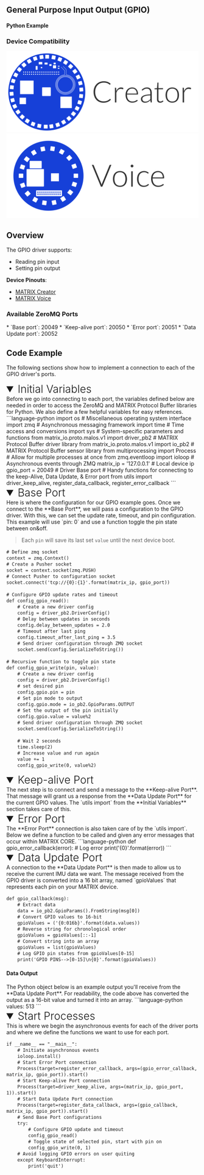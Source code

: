 <h2 style="padding-top:0">General Purpose Input Output (GPIO)</h2>
<h4 style="padding-top:0">Python Example</h4>

### Device Compatibility
<img class="creator-compatibility-icon" src="/img/creator-icon.svg">
<img class="voice-compatibility-icon" src="/img/voice-icon.svg">

## Overview

The GPIO driver supports:

* Reading pin input
* Setting pin output

**Device Pinouts**:

* [MATRIX Creator](/matrix-creator/resources/pinout.md)
* [MATRIX Voice](/matrix-voice/resources/pinout.md)

<h3 style="padding-top:0">Available ZeroMQ Ports</h3>
* `Base port`: 20049
* `Keep-alive port`: 20050
* `Error port`: 20051
* `Data Update port`: 20052

## Code Example
The following sections show how to implement a connection to each of the GPIO driver's ports.

<!-- Initial Variables -->
<details open>
<summary style="font-size: 1.75rem; font-weight: 300;">Initial Variables</summary>
Before we go into connecting to each port, the variables defined below are needed in order to access the ZeroMQ and MATRIX Protocol Buffer libraries for Python. We also define a few helpful variables for easy references.
```language-python
import os # Miscellaneous operating system interface
import zmq # Asynchronous messaging framework
import time # Time access and conversions
import sys # System-specific parameters and functions
from matrix_io.proto.malos.v1 import driver_pb2 # MATRIX Protocol Buffer driver library
from matrix_io.proto.malos.v1 import io_pb2 # MATRIX Protocol Buffer sensor library
from multiprocessing import Process # Allow for multiple processes at once
from zmq.eventloop import ioloop # Asynchronous events through ZMQ
matrix_ip = '127.0.0.1' # Local device ip
gpio_port = 20049 # Driver Base port
# Handy functions for connecting to the keep-Alive, Data Update, & Error port 
from utils import driver_keep_alive, register_data_callback, register_error_callback
```
</details>

<!-- Base PORT -->
<details open>
<summary style="font-size: 1.75rem; font-weight: 300;">Base Port</summary>
Here is where the configuration for our GPIO example goes. Once we connect to the **Base Port**, we will pass a configuration to the GPIO driver. With this, we can set the update rate, timeout, and pin configuration. This example will use `pin: 0` and use a function toggle the pin state between on&off.

> Each `pin` will save its last set `value` until the next device boot.

```language-python
# Define zmq socket
context = zmq.Context()
# Create a Pusher socket
socket = context.socket(zmq.PUSH)
# Connect Pusher to configuration socket
socket.connect('tcp://{0}:{1}'.format(matrix_ip, gpio_port))

# Configure GPIO update rates and timeout
def config_gpio_read():
    # Create a new driver config
    config = driver_pb2.DriverConfig()
    # Delay between updates in seconds
    config.delay_between_updates = 2.0
    # Timeout after last ping
    config.timeout_after_last_ping = 3.5
    # Send driver configuration through ZMQ socket
    socket.send(config.SerializeToString())

# Recursive function to toggle pin state
def config_gpio_write(pin, value):
    # Create a new driver config
    config = driver_pb2.DriverConfig()
    # set desired pin
    config.gpio.pin = pin
    # Set pin mode to output
    config.gpio.mode = io_pb2.GpioParams.OUTPUT
    # Set the output of the pin initially
    config.gpio.value = value%2
    # Send driver configuration through ZMQ socket
    socket.send(config.SerializeToString())

    # Wait 2 seconds
    time.sleep(2)
    # Increase value and run again
    value += 1
    config_gpio_write(0, value%2)
```
</details>

<!-- Keep-alive PORT -->
<details open>
<summary style="font-size: 1.75rem; font-weight: 300;">Keep-alive Port</summary>
The next step is to connect and send a message to the **Keep-alive Port**. That message will grant us a response from the **Data Update Port** for the current GPIO values. The `utils import` from the **Initial Variables** section takes care of this.
</details>

<!-- Error PORT -->
<details open>
<summary style="font-size: 1.75rem; font-weight: 300;">Error Port</summary>
The **Error Port** connection is also taken care of by the `utils import`. Below we define a function to be called and given any error messages that occur within MATRIX CORE.
```language-python
def gpio_error_callback(error):
    # Log error
    print('{0}'.format(error))
```
</details>

<!-- Data Update PORT -->
<details open>
<summary style="font-size: 1.75rem; font-weight: 300;">Data Update Port</summary>
A connection to the **Data Update Port** is then made to allow us to receive the current IMU data we want. The message received from the GPIO driver is converted into a 16 bit array, named `gpioValues` that represents each pin on your MATRIX device.

```language-python
def gpio_callback(msg):
    # Extract data
    data = io_pb2.GpioParams().FromString(msg[0])
    # Convert GPIO values to 16-bit
    gpioValues = ('{0:016b}'.format(data.values))
    # Reverse string for chronological order
    gpioValues = gpioValues[::-1]
    # Convert string into an array
    gpioValues = list(gpioValues)
    # Log GPIO pin states from gpioValues[0-15]
    print('GPIO PINS-->[0-15]\n{0}'.format(gpioValues))
```
<h4>Data Output</h4>
The Python object below is an example output you'll receive from the **Data Update Port**. For readability, the code above has converted the output as a 16-bit value and turned it into an array.
```language-python
values: 513
```
</details>

<!-- Start Process -->
<details open>
<summary style="font-size: 1.75rem; font-weight: 300;">Start Processes</summary>
This is where we begin the asynchronous events for each of the driver ports and where we define the functions we want to use for each port.

```language-python
if __name__ == "__main__":
    # Initiate asynchronous events
    ioloop.install()
    # Start Error Port connection
    Process(target=register_error_callback, args=(gpio_error_callback, matrix_ip, gpio_port)).start()
    # Start Keep-alive Port connection
    Process(target=driver_keep_alive, args=(matrix_ip, gpio_port, 1)).start()
    # Start Data Update Port connection
    Process(target=register_data_callback, args=(gpio_callback, matrix_ip, gpio_port)).start()
    # Send Base Port configurations
    try:
        # Configure GPIO update and timeout
        config_gpio_read()
        # Toggle state of selected pin, start with pin on
        config_gpio_write(0, 1)
    # Avoid logging GPIO errors on user quiting
    except KeyboardInterrupt:
        print('quit')
```
</details>